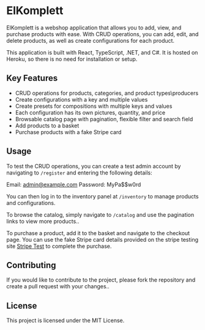 # ElKomplett

ElKomplett is a webshop application that allows you to add, view, and purchase products with ease. With CRUD operations, you can add, edit, and delete products, as well as create configurations for each product.

This application is built with React, TypeScript, .NET, and C#. It is hosted on Heroku, so there is no need for installation or setup.

## Key Features

- CRUD operations for products, categories, and product types\producers
- Create configurations with a key and multiple values
- Create presets for compositions with multiple keys and values
- Each configuration has its own pictures, quantity, and price
- Browsable catalog page with pagination, flexible filter and search field
- Add products to a basket
- Purchase products with a fake Stripe card

## Usage

To test the CRUD operations, you can create a test admin account by navigating to `/register` and entering the following details:

Email: admin@example.com
Password: MyPa$$w0rd

You can then log in to the inventory panel at `/inventory` to manage products and configurations.

To browse the catalog, simply navigate to `/catalog` and use the pagination links to view more products..

To purchase a product, add it to the basket and navigate to the checkout page. You can use the fake Stripe card details provided on the stripe testing site [Stripe Test](https://stripe.com/docs/testing) to complete the purchase.

## Contributing

If you would like to contribute to the project, please fork the repository and create a pull request with your changes..

## License

This project is licensed under the MIT License.
